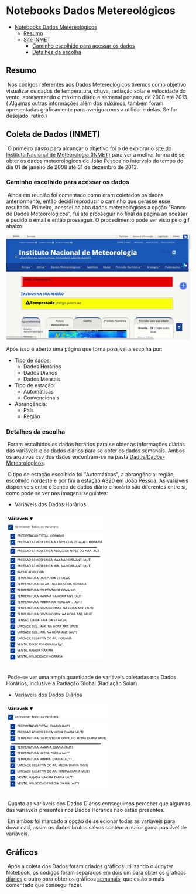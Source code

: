 # Notebooks Dados Metereológicos

- [Notebooks Dados Metereológicos](#notebooks-dados-metereol-gicos)
  * [Resumo](#resumo)
  * [Site INMET](#site-inmet)
    + [Caminho escolhido para acessar os dados](#caminho-escolhido-para-acessar-os-dados)
    + [Detalhes da escolha](#detalhes-da-escolha)

## Resumo

​	Nos códigos referentes aos Dados Metereológicos tivemos como objetivo visualizar os dados de temperatura, chuva, radiação solar e velocidade do vento, apresentando o máximo diário e semanal por ano, de 2008 até 2013.  ( Algumas outras informações além dos máximos, também foram apresentadas graficamente para averiguarmos a utilidade delas. Se for desejado, retiro.)  

## Coleta de Dados (INMET)

​	O primeiro passo para alcançar o objetivo foi o de explorar o [site do Instituto Nacional  de Meteorologia (INMET)](https://portal.inmet.gov.br/ "site do INMET") para ver a melhor forma de se obter os dados meteorológicos de João Pessoa no intervalo de tempo do dia 01 de janeiro de 2008 até 31 de dezembro de 2013.



### Caminho escolhido para acessar os dados

​	Ainda em reunião foi comentado como eram coletados os dados anteriormente, então decidi reproduzir o caminho que gerasse esse resultado. Primeiro, acessei na aba dados metereológicos a opção "Banco de Dados Meteorológicos", fui até prosseguir no final da página ao acessar é pedido o email e então prosseguir. O procedimento pode ser visto pelo gif abaixo.



![teste1](imagensdoreadme/teste1.gif)



Após isso é aberto uma página que torna possível a escolha por:

- Tipo de dados:
  - Dados Horários
  - Dados Diários
  - Dados Mensais
- Tipo de estação:
  - Automáticas
  - Convencionais
- Abrangência:
  - País
  - Região



### Detalhes da escolha

​	Foram escolhidos os dados horários para se obter as informações diárias das variáveis e os dados diários para se obter os dados semanais. Ambos os arquivos csv dos dados encontram-se na pasta [Dados/Dados-Meteorologicos](https://github.com/V-kr0pt/previsao-de-demanda/tree/main/Dados/Dados-Metereologicos). 

​	O tipo de estação escolhido foi "Automáticas", a abrangência: região, escolhido nordeste e por fim a estação A320 em João Pessoa. As variáveis disponíveis entre o banco de dados diário e horário são diferentes entre si, como pode se ver nas imagens seguintes:



- Variáveis dos Dados Horários	

######   <img src="./imagensdoreadme/var_dados_horarios.png" alt="var_dados_horarios" style="zoom: 67%;" />

​	Pode-se ver uma ampla quantidade de variáveis coletadas nos Dados Horários, inclusive a Radiação Global (Radiação Solar) 



- Variáveis dos Dados Diários 

###### <img src="./imagensdoreadme/var_dados_diarios.png" alt="var_dados_diarios" style="zoom: 67%;" />



​	Quanto as variáveis dos Dados Diários conseguimos perceber que algumas das variáveis presentes nos Dados Horários não estão presentes. 

​	Em ambos foi marcado a opção de selecionar todas as variáveis para download, assim os dados brutos salvos contém a maior gama possível de variáveis. 



## Gráficos

​	Após a coleta dos Dados foram criados gráficos utilizando o Jupyter Notebook, os códigos foram separados em dois um para obter os gráficos [diários](https://github.com/V-kr0pt/previsao-de-demanda/blob/main/Jupyter/Notebooks_Meteorologicos/Dados_Meteorologicos_Diarios.ipynb) e outro para obter os gráficos [semanais](https://github.com/V-kr0pt/previsao-de-demanda/blob/main/Jupyter/Notebooks_Meteorologicos/Dados_Meteorologicos_Semanais.ipynb), que estão o mais comentado que consegui fazer.
